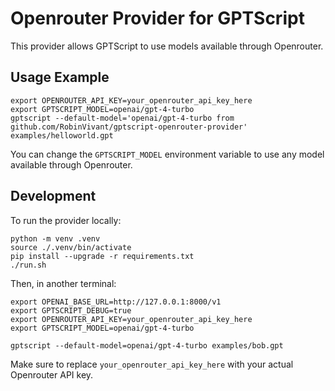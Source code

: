 # Openrouter Provider for GPTScript

This provider allows GPTScript to use models available through Openrouter.

## Usage Example

```
export OPENROUTER_API_KEY=your_openrouter_api_key_here
export GPTSCRIPT_MODEL=openai/gpt-4-turbo
gptscript --default-model='openai/gpt-4-turbo from github.com/RobinVivant/gptscript-openrouter-provider' examples/helloworld.gpt
```

You can change the `GPTSCRIPT_MODEL` environment variable to use any model available through Openrouter.

## Development

To run the provider locally:

```
python -m venv .venv
source ./.venv/bin/activate
pip install --upgrade -r requirements.txt
./run.sh
```

Then, in another terminal:

```
export OPENAI_BASE_URL=http://127.0.0.1:8000/v1
export GPTSCRIPT_DEBUG=true
export OPENROUTER_API_KEY=your_openrouter_api_key_here
export GPTSCRIPT_MODEL=openai/gpt-4-turbo

gptscript --default-model=openai/gpt-4-turbo examples/bob.gpt
```

Make sure to replace `your_openrouter_api_key_here` with your actual Openrouter API key.
